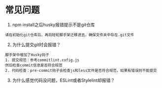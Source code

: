 # 常见问题
1. npm install之后husky报错提示不是git仓库
```
请在初始化git仓库后，再将轻轮脚手架迁移进去，确保文件夹中存在.git文件
```
2. 为什么提交git时会报错？
```
脚手架中增加了Husky钩子
1. 提交规范：参考commitlint.cofig.js
然后检查commit信息是否符合规范
2. 代码检查：pre-commit钩子会检查js和less文件是否符合规范，如果有错误则不能提交
```
3. 为什么感觉代码没问题，ESLint或者Stylelint却报错？
```

```